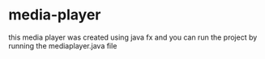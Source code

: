 # media-player
this media player was created using java fx and you can run the project by running the mediaplayer.java file
